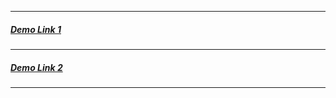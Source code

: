 - - -
##### [Demo Link 1](https://clicker-3d-game.netlify.app)
- - -
##### [Demo Link 2](https://clicker-3d-game-old.netlify.app)
- - -
